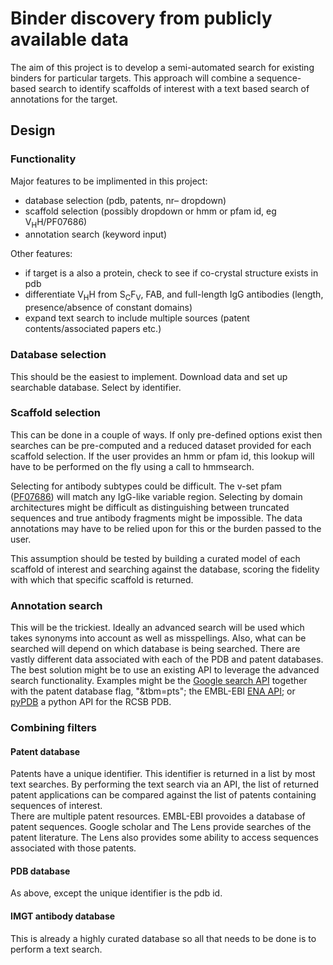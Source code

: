 # Binder discovery from publicly available data
The aim of this project is to develop a semi-automated search for existing binders for particular targets. This approach will combine a sequence-based search to identify scaffolds of interest with a text based search of annotations for the target. 

## Design
### Functionality
Major features to be implimented in this project:

* database selection (pdb, patents, nr– dropdown)
* scaffold selection (possibly dropdown or hmm or pfam id, eg V<sub>H</sub>H/PF07686)
* annotation search (keyword input)

Other features:

* if target is a also a protein, check to see if co-crystal structure exists in pdb
* differentiate V<sub>H</sub>H from S<sub>C</sub>F<sub>V</sub>, FAB, and full-length IgG antibodies (length, presence/absence of constant domains)
* expand text search to include multiple sources (patent contents/associated papers etc.)

### Database selection
This should be the easiest to implement. Download data and set up searchable database. Select by identifier.

### Scaffold selection
This can be done in a couple of ways. If only pre-defined options exist then searches can be pre-computed and a reduced dataset provided for each scaffold selection. If the user provides an hmm or pfam id, this lookup will have to be performed on the fly using a call to hmmsearch.

Selecting for antibody subtypes could be difficult. The v-set pfam ([PF07686](pfam.xfam.org/family/PF07686)) will match any IgG-like variable region. Selecting by domain architectures might be difficult as distinguishing between truncated sequences and true antibody fragments might be impossible. The data annotations may have to be relied upon for this or the burden passed to the user. 

This assumption should be tested by building a curated model of each scaffold of interest and searching against the database, scoring the fidelity with which that specific scaffold is returned. 

### Annotation search
This will be the trickiest. Ideally an advanced search will be used which takes synonyms into account as well as misspellings. Also, what can be searched will depend on which database is being searched. There are vastly different data associated with each of the PDB and patent databases. The best solution might be to use an existing API to leverage the advanced search functionality. Examples might be the [Google search API](https://developers.google.com/custom-search/) together with the patent database flag, "&tbm=pts"; the EMBL-EBI [ENA API](https://www.ebi.ac.uk/about/news/service-news/new-ena-discovery-api); or [pyPDB](https://github.com/williamgilpin/pypdb) a python API for the RCSB PDB.

### Combining filters
#### Patent database
Patents have a unique identifier. This identifier is returned in a list by most text searches. By performing the text search via an API, the list of returned patent applications can be compared against the list of patents containing sequences of interest.  
There are multiple patent resources. EMBL-EBI provoides a database of patent sequences. Google scholar and The Lens provide searches of the patent literature. The Lens also provides some ability to access sequences associated with those patents.

#### PDB database
As above, except the unique identifier is the pdb id. 

#### IMGT antibody database
This is already a highly curated database so all that needs to be done is to perform a text search. 

